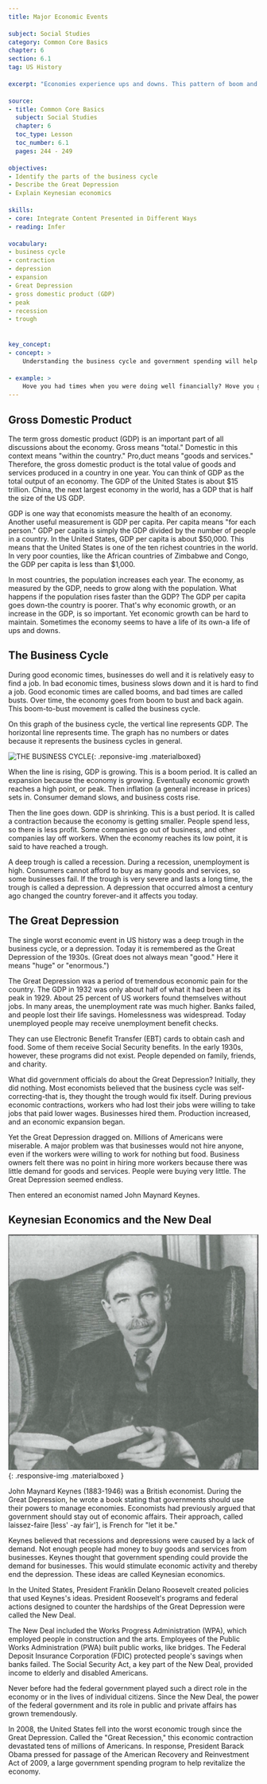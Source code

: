 ```yaml
---
title: Major Economic Events

subject: Social Studies
category: Common Core Basics
chapter: 6
section: 6.1
tag: US History

excerpt: "Economies experience ups and downs. This pattern of boom and bust is called the business cycle. At the low point in the cycle, the economy may enter a recession or even a depression. During the Great Depression of the 1930s, the US government drew on the ideas of economist John Maynard Keynes to develop policies that would help the country."

source:
- title: Common Core Basics
  subject: Social Studies
  chapter: 6
  toc_type: Lesson
  toc_number: 6.1
  pages: 244 - 249

objectives:
- Identify the parts of the business cycle
- Describe the Great Depression
- Explain Keynesian economics

skills:
- core: Integrate Content Presented in Different Ways
- reading: Infer

vocabulary:
- business cycle
- contraction
- depression
- expansion
- Great Depression
- gross domestic product (GDP)
- peak
- recession
- trough


key_concept:
- concept: >
    Understanding the business cycle and government spending will help you understand your own finances.

- example: >
    Hove you had times when you were doing well financially? Hove you gone through some tough financial times? Everyone hos ups and downs. Like individuals, the US economy hos its ups and downs. Whether individuals are doing well o~en depends on whether the US economy as a whole is doing well.
---
```

## Gross Domestic Product

The term gross domestic product (GDP) is an important part of all discussions about the economy. Gross means "total." Domestic in this context means "within the country." Pro,duct means "goods and services." Therefore, the gross domestic product is the total value of goods and services produced in a country in one year. You can think of GDP as the total output of an economy. The GDP of the United States is about $15 trillion. China, the next largest economy in the world, has a GDP that is half the size of the US GDP.

GDP is one way that economists measure the health of an economy. Another useful measurement is GDP per capita. Per capita means "for each person." GDP per capita is simply the GDP divided by the number of people in a country. In the United States, GDP per capita is about $50,000. This means that the United States is one of the ten richest countries in the world. In very poor counties, like the African countries of Zimbabwe and Congo, the GDP per capita is less than $1,000.

In most countries, the population increases each year. The economy, as measured by the GDP, needs to grow along with the population. What happens if the population rises faster than the GDP? The GDP per capita goes down-the country is poorer. That's why economic growth, or an increase in the GDP, is so important. Yet economic growth can be hard to maintain. Sometimes the economy seems to have a life of its own-a life of ups and downs.

## The Business Cycle

During good economic times, businesses do well and it is relatively easy to find a job. In bad economic times, business slows down and it is hard to find a job. Good economic times are called booms, and bad times are called busts. Over time, the economy goes from boom to bust and back again. This boom-to-bust movement is called the business cycle.

On this graph of the business cycle, the vertical line represents GDP. The horizontal line represents time. The graph has no numbers or dates because it represents the business cycles in general.

![THE BUSINESS CYCLE](-business_cycle.png){: .reponsive-img .materialboxed}

When the line is rising, GDP is growing. This is a boom period. It is called an expansion because the economy is growing. Eventually economic growth reaches a high point, or peak. Then inflation (a general increase in prices) sets in. Consumer demand slows, and business costs rise.

Then the line goes down. GDP is shrinking. This is a bust period. It is called a contraction because the economy is getting smaller. People spend less, so there is less profit. Some companies go out of business, and other companies lay off workers. When the economy reaches its low point, it is said to have reached a trough.

A deep trough is called a recession. During a recession, unemployment is high. Consumers cannot afford to buy as many goods and services, so some businesses fail. If the trough is very severe and lasts a long time, the trough is called a depression. A depression that occurred almost a century ago changed the country forever-and it affects you today.

## The Great Depression

The single worst economic event in US history was a deep trough in the business cycle, or a depression. Today it is remembered as the Great Depression of the 1930s. (Great does not always mean "good." Here it means "huge" or "enormous.")

The Great Depression was a period of tremendous economic pain for the country. The GDP in 1932 was only about half of what it had been at its peak in 1929. About 25 percent of US workers found themselves without jobs. In many areas, the unemployment rate was much higher. Banks failed, and people lost their life savings. Homelessness was widespread. Today unemployed people may receive unemployment benefit checks.

They can use Electronic Benefit Transfer (EBT) cards to obtain cash and food. Some of them receive Social Security benefits. In the early 1930s, however, these programs did not exist. People depended on family, friends, and charity.

What did government officials do about the Great Depression? Initially, they did nothing. Most economists believed that the business cycle was self-correcting-that is, they thought the trough would fix itself. During previous economic contractions, workers who had lost their jobs were willing to take jobs that paid lower wages. Businesses hired them. Production increased, and an economic expansion began.

Yet the Great Depression dragged on. Millions of Americans were miserable. A major problem was that businesses would not hire anyone, even if the workers were willing to work for nothing but food. Business owners felt there was no point in hiring more workers because there was little demand for goods and services. People were buying very little. The Great Depression seemed endless.

Then entered an economist named John Maynard Keynes.

## Keynesian Economics and the New Deal

![John Maynard Keynes](img/john_maynard_kaynes.png){: .responsive-img .materialboxed }

John Maynard Keynes (1883-1946) was a British economist. During the Great Depression, he wrote a book stating that governments should use their powers to manage economies. Economists had previously argued that government should stay out of economic affairs. Their approach, called laissez-faire [less' -ay fair'], is French for "let it be."

Keynes believed that recessions and depressions were caused by a lack of demand. Not enough people had money to buy goods and services from businesses. Keynes thought that government spending could provide the demand for businesses. This would stimulate economic activity and thereby end the depression. These ideas are called Keynesian economics.

In the United States, President Franklin Delano Roosevelt created policies that used Keynes's ideas. President Roosevelt's programs and federal actions designed to counter the hardships of the Great Depression were called the New Deal.

The New Deal included the Works Progress Administration (WPA), which employed people in construction and the arts. Employees of the Public Works Administration (PWA) built public works, like bridges. The Federal Deposit Insurance Corporation (FDIC) protected people's savings when banks failed. The Social Security Act, a key part of the New Deal, provided income to elderly and disabled Americans.

Never before had the federal government played such a direct role in the economy or in the lives of individual citizens. Since the New Deal, the power of the federal government and its role in public and private affairs has grown tremendously.

In 2008, the United States fell into the worst economic trough since the Great Depression. Called the "Great Recession," this economic contraction devastated tens of millions of Americans. In response, President Barack Obama pressed for passage of the American Recovery and Reinvestment Act of 2009, a large government spending program to help revitalize the economy.